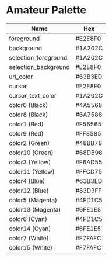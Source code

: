 # Amateur Palette

| Name                  | Hex     |
| --------------------- | ------- |
| foreground            | #E2E8F0 |
| background            | #1A202C |
| selection_foreground  | #1A202C |
| selection_background  | #E2E8F0 |
| url_color             | #63B3ED |
| cursor                | #E2E8F0 |
| cursor_text_color     | #1A202C |
| color0 (Black)        | #4A5568 |
| color8 (Black)        | #6A7588 |
| color1 (Red)          | #F56565 |
| color9 (Red)          | #FF8585 |
| color2 (Green)        | #48BB78 |
| color10 (Green)       | #68DB98 |
| color3 (Yellow)       | #F6AD55 |
| color11 (Yellow)      | #FFCD75 |
| color4 (Blue)         | #63B3ED |
| color12 (Blue)        | #83D3FF |
| color5 (Magenta)      | #4FD1C5 |
| color13 (Magenta)     | #6FE1E5 |
| color6 (Cyan)         | #4FD1C5 |
| color14 (Cyan)        | #6FE1E5 |
| color7 (White)        | #F7FAFC |
| color15 (White)       | #F7FAFC |